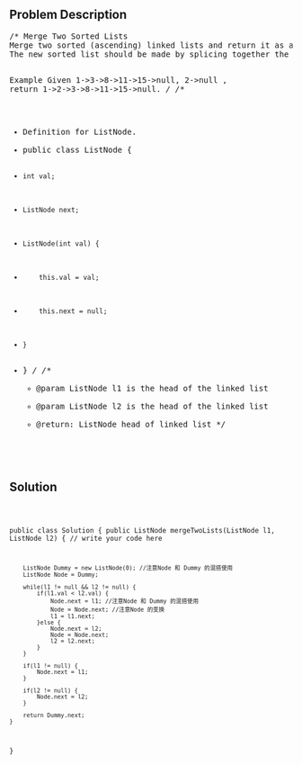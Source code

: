 <!--
<style>
  body { font-family: Arial, sans-serif; }
  .container { max-width: 700px; margin: 0 auto; padding: 10px; }
  .comment-block { background-color: #f9f9f9; padding: 10px; border-left: 5px solid #ccc; overflow-wrap: break-word; white-space: pre-wrap; }
  .code-block { background-color: #f4f4f4; padding: 10px; border: 1px solid #ddd; overflow-wrap: break-word; white-space: pre-wrap; }
</style>
-->

<div class='container'>
<h2>Problem Description</h2>
<div class='comment-block'>
<pre>
/* Merge Two Sorted Lists
Merge two sorted (ascending) linked lists and return it as a new sorted list. 
The new sorted list should be made by splicing together the nodes of the two lists and sorted in ascending order.

Example
Given 1->3->8->11->15->null, 2->null , return 1->2->3->8->11->15->null.
*/
/**
 * Definition for ListNode.
 * public class ListNode {
 *     int val;
 *     ListNode next;
 *     ListNode(int val) {
 *         this.val = val;
 *         this.next = null;
 *     }
 * }
 */ 
    /**
     * @param ListNode l1 is the head of the linked list
     * @param ListNode l2 is the head of the linked list
     * @return: ListNode head of linked list
     */
</pre>
</div>

<h2>Solution</h2>
<div class='code-block'>
<pre><code class='language-java'>

public class Solution {
    public ListNode mergeTwoLists(ListNode l1, ListNode l2) {
        // write your code here

        ListNode Dummy = new ListNode(0); //注意Node 和 Dummy 的混搭使用
        ListNode Node = Dummy;
        
        while(l1 != null && l2 != null) {
            if(l1.val < l2.val) {
                Node.next = l1; //注意Node 和 Dummy 的混搭使用
                Node = Node.next; //注意Node 的变换
                l1 = l1.next;
            }else {
                Node.next = l2;
                Node = Node.next;
                l2 = l2.next;
            }
        }
        
        if(l1 != null) {
            Node.next = l1;
        }
        
        if(l2 != null) {
            Node.next = l2;
        }
        
        return Dummy.next;
    }
}</code></pre>
</div>
</div>

